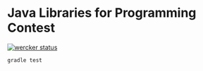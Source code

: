 # Java Libraries for Programming Contest

[![wercker status](https://app.wercker.com/status/1ea2ce13fd2e804ab131957e9aeeec28/m "wercker status")](https://app.wercker.com/project/bykey/1ea2ce13fd2e804ab131957e9aeeec28)

```
gradle test
```